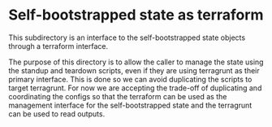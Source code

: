 # Self-bootstrapped state as terraform

This subdirectory is an interface to the self-bootstrapped state objects through a terraform interface.

The purpose of this directory is to allow the caller to manage the state using the standup and teardown scripts, even if they are using terragrunt as their primary interface. This is done so we can avoid duplicating the scripts to target terragrunt. For now we are accepting the trade-off of duplicating and coordinating the configs so that the terraform can be used as the management interface for the self-bootstrapped state and the terragrunt can be used to read outputs.